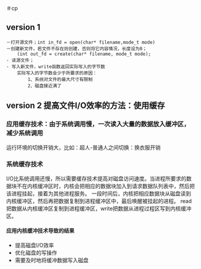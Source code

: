 ＃cp
## version 1
    ​－打开源文件；int in_fd = open(char* filename,mode_t mode)
    ​－创建新文件，若文件不存在则创建，否则将它内容情况，长度设为0；
    ​    ​(int out_fd = create(char* filename, mode_t mode);
    ​- 读源文件；
    ​- 写入新文件，write函数返回实际写入的字节数
    ​    ​实际写入的字节数会少于所要求的原因：
    ​    ​    ​1、系统对文件的最大尺寸有限制
    ​    ​    ​2、磁盘接近满了

## version 2 提高文件I/O效率的方法：使用缓存
###  应用缓存技术：由于系统调用慢，一次读入大量的数据放入缓冲区，减少系统调用
运行环境的切换开销大，比如：超人-普通人之间切换：换衣服开销
### 系统缓存技术
I/O比系统调用还慢，所以需要缓存技术提高对磁盘访问速度。当进程所要求的数据块不在内核缓冲区时，内核会把相应的数据块加入到请求数据队列表中，然后把该进程挂起，接着为其他进程服务。
一段时间后，内核把相应数据块从磁盘读到内核缓冲区，然后再把数据复制到进程缓冲区中，最后唤醒被挂起的进程。
read把数据从内核缓冲区复制到进程缓冲区，write把数据从进程过程区写到内核缓冲区。
#### 应用内核缓冲技术导致的结果
- 提高磁盘I/O效率
- 优化磁盘的写操作
- 需要及时地将缓冲数据写入磁盘
    ​


